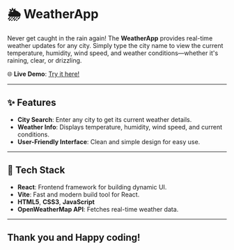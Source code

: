 # 🌦️ WeatherApp  

Never get caught in the rain again! The **WeatherApp** provides real-time weather updates for any city. Simply type the city name to view the current temperature, humidity, wind speed, and weather conditions—whether it's raining, clear, or drizzling.  

🌐 **Live Demo**: [Try it here!](https://leahamp.github.io/WeatherApp/)  

---

## ✨ Features  
- **City Search**: Enter any city to get its current weather details.  
- **Weather Info**: Displays temperature, humidity, wind speed, and current conditions.  
- **User-Friendly Interface**: Clean and simple design for easy use.  

---

## 🚀 Tech Stack  
- **React**: Frontend framework for building dynamic UI.  
- **Vite**: Fast and modern build tool for React.  
- **HTML5**, **CSS3**, **JavaScript**  
- **OpenWeatherMap API**: Fetches real-time weather data.  

---

## Thank you and Happy coding!  
